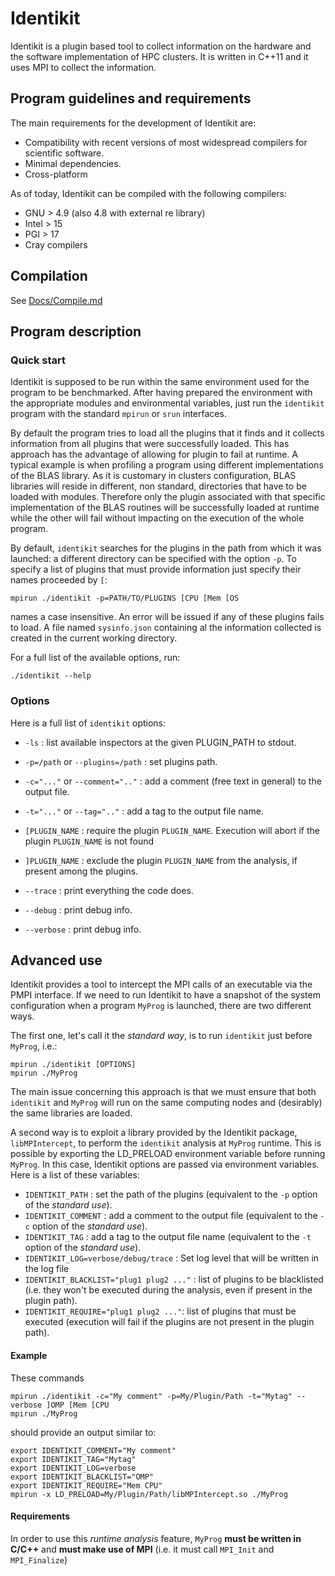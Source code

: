 # Identikit

Identikit is a plugin based tool to collect information on the hardware and 
the software implementation of HPC clusters.
It is written in C++11 and it uses MPI to collect the information.

## Program guidelines and requirements

The main requirements for the development of Identikit are:

  * Compatibility with recent versions of most widespread compilers for scientific software.
  * Minimal dependencies.
  * Cross-platform

As of today, Identikit can be compiled with the following compilers:

  * GNU > 4.9 (also 4.8 with external re library)
  * Intel > 15
  * PGI > 17
  * Cray compilers


## Compilation

See [Docs/Compile.md](Docs/Compile.md)

## Program description

### Quick start

Identikit is supposed to be run within the same environment used for the program to be benchmarked.
After having prepared the environment with the appropriate modules and 
environmental variables, just run the `identikit` program with the standard `mpirun`
or `srun` interfaces.

By default the program tries to load all the plugins that it finds and 
it collects information from all plugins that were successfully loaded.
This has approach has the advantage of allowing for plugin to fail at runtime.
A typical example is when profiling a program using different implementations
of the BLAS library. As it is customary in clusters configuration, BLAS libraries
will reside in different, non standard, directories that have to be loaded
with modules.
Therefore only the plugin associated with that specific implementation of the BLAS
routines will be successfully loaded at runtime while the other will fail 
without impacting on the execution of the whole program.

By default, `identikit` searches for the plugins in the path from which it was launched: a different directory can be specified with the option 
`-p`. To specify a list of plugins that must provide information just specify their names proceeded by `[`:

    mpirun ./identikit -p=PATH/TO/PLUGINS [CPU [Mem [OS
    
names a case insensitive. An error will be issued if any of these plugins
fails to load.
A file named `sysinfo.json` containing al the information collected is created
in the current working directory.

For a full list of the available options, run:

    ./identikit --help

### Options
Here is a full list of `identikit` options:

-   `-ls` : list available inspectors at the given PLUGIN_PATH to stdout.
-   `-p=/path` or `--plugins=/path` : set plugins path.
-   `-c="..."` or `--comment=".."` : add a comment (free text in general) to the output file.
-   `-t="..."` or `--tag=".."` : add a tag to the output file name.
-   `[PLUGIN_NAME` : require the plugin `PLUGIN_NAME`. Execution will abort if the plugin `PLUGIN_NAME` is not found
-   `]PLUGIN_NAME` : exclude the plugin `PLUGIN_NAME` from the analysis, if present among the plugins.

-   `--trace` : print everything the code does.
-   `--debug` : print debug info.
-   `--verbose` : print debug info.


## Advanced use
Identikit provides a tool to intercept the MPI calls of an executable via the PMPI interface. If we need to run Identikit to have a snapshot of the system configuration when a program `MyProg` is launched, there are two different ways.

The first one, let's call it the _standard way_, is to run `identikit` just before `MyProg`, i.e.:

    mpirun ./identikit [OPTIONS]
    mpirun ./MyProg

The main issue concerning this approach is that we must ensure that both `identikit` and `MyProg` will run on the same computing nodes and (desirably) the same libraries are loaded.

A second way is to exploit a library provided by the Identikit package, `libMPIntercept`, to perform the `identikit` analysis at `MyProg` runtime.
This is possible by exporting the LD\_PRELOAD environment variable before running `MyProg`.
In this case, Identikit options are passed via environment variables. Here is a list of these variables:

- `IDENTIKIT_PATH` : set the path of the plugins (equivalent to the `-p` option of the _standard use_).
- `IDENTIKIT_COMMENT` : add a comment to the output file (equivalent to the `-c` option of the _standard use_).
- `IDENTIKIT_TAG` : add a tag to the output file name (equivalent to the `-t` option of the _standard use_).
- `IDENTIKIT_LOG=verbose/debug/trace` : Set log level that will be written in the log file
- `IDENTIKIT_BLACKLIST="plug1 plug2 ..."` : list of plugins to be blacklisted (i.e. they won't be executed during the analysis, even if present in the plugin path).
- `IDENTIKIT_REQUIRE="plug1 plug2 ..."`: list of plugins that must be executed (execution will fail if the plugins are not present in the plugin path).

#### Example
These commands

    mpirun ./identikit -c="My comment" -p=My/Plugin/Path -t="Mytag" --verbose ]OMP [Mem [CPU 
    mpirun ./MyProg

should provide an output similar to:

    export IDENTIKIT_COMMENT="My comment"
    export IDENTIKIT_TAG="Mytag"
    export IDENTIKIT_LOG=verbose
    export IDENTIKIT_BLACKLIST="OMP"
    export IDENTIKIT_REQUIRE="Mem CPU"
    mpirun -x LD_PRELOAD=My/Plugin/Path/libMPIntercept.so ./MyProg

    
#### Requirements 
In order to use this _runtime analysis_ feature, `MyProg` **must be written in C/C++** and **must make use of MPI** (i.e. it must call `MPI_Init` and `MPI_Finalize`)




